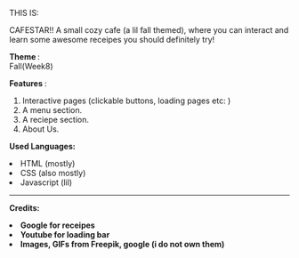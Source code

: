 THIS IS:

CAFESTAR!!
A small cozy cafe (a lil fall themed), where you can interact and learn some awesome receipes you should definitely try!

<b> Theme </b>: <br>
 Fall(Week8)

<b> Features </b>:
1. Interactive pages (clickable buttons, loading pages etc: )
2. A menu section.
3. A reciepe section.
4. About Us.

<b> Used Languages: </b>
<li> HTML (mostly)
<li> CSS (also mostly)
<li> Javascript (lil)

<hr>

<b>Credits:
<li>Google for receipes
<li>Youtube for loading bar
<li>Images, GIFs from Freepik, google (i do not own them)
